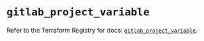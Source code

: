 # `gitlab_project_variable`

Refer to the Terraform Registry for docs: [`gitlab_project_variable`](https://registry.terraform.io/providers/gitlabhq/gitlab/17.9.0/docs/resources/project_variable).
